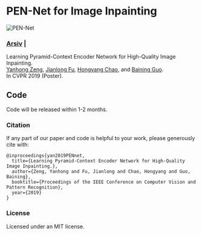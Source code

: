 # PEN-Net for Image Inpainting
![PEN-Net](https://github.com/researchmm/PEN-Net-for-Inpainting/blob/master/docs/PEN-Net.gif?raw=true)

### [Arsiv]() | 
Learning Pyramid-Context Encoder Network for High-Quality Image Inpainting.<br>
[Yanhong Zeng](),  [Jianlong Fu](https://jianlong-fu.github.io/), [Hongyang Chao](),  and [Baining Guo]().<br>
In CVPR 2019 (Poster).

## Code
Code will be released within 1-2 months. 


### Citation
If any part of our paper and code is helpful to your work, please generously cite with:
```
@inproceedings{yan2019PENnet,
  title={Learning Pyramid-Context Encoder Network for High-Quality Image Inpainting.},
  author={Zeng, Yanhong and Fu, Jianlong and Chao, Hongyang and Guo, Baining},
  booktitle={Proceedings of the IEEE Conference on Computer Vision and Pattern Recognition},
  year={2019}
}
```

### License
Licensed under an MIT license.
